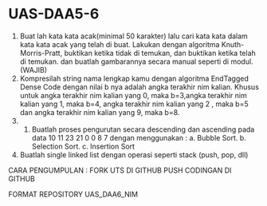 # UAS-DAA5-6

1. Buat lah kata kata acak(minimal 50 karakter) lalu cari kata kata dalam kata kata acak yang telah di buat. Lakukan dengan algoritma Knuth-Morris-Pratt, buktikan ketika tidak di temukan, dan buktikan ketika telah di temukan. dan buatlah gambarannya secara manual seperti di modul.(WAJIB)
2. Kompresilah string nama lengkap kamu dengan algoritma EndTagged Dense Code dengan nilai b nya adalah angka terakhir nim kalian. Khusus untuk angka terakhir nim kalian yang 0, maka b=3,angka terakhir nim kalian yang 1, maka b=4, angka terakhir nim kalian yang 2 , maka b=5 dan angka terakhir nim kalian yang 9, maka b=8.
3. 1. Buatlah proses pengurutan secara descending dan ascending pada data 10 11 23 21 0 0 8 7 dengan
menggunakan :
a. Bubble Sort.
b. Selection Sort.
c. Insertion Sort
4. Buatlah single linked list dengan operasi seperti stack (push, pop, dll)




CARA PENGUMPULAN : 
FORK UTS DI GITHUB
PUSH CODINGAN DI GITHUB

FORMAT REPOSITORY UAS_DAA6_NIM

